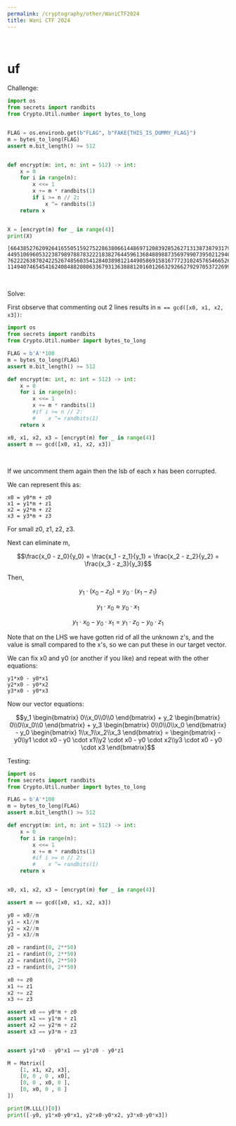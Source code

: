 ```yaml
---
permalink: /cryptography/other/WaniCTF2024
title: Wani CTF 2024
---
```



<br>


# uf

Challenge:

```python
import os
from secrets import randbits
from Crypto.Util.number import bytes_to_long


FLAG = os.environb.get(b"FLAG", b"FAKE{THIS_IS_DUMMY_FLAG}")
m = bytes_to_long(FLAG)
assert m.bit_length() >= 512


def encrypt(m: int, n: int = 512) -> int:
    x = 0
    for i in range(n):
        x <<= 1
        x += m * randbits(1)
        if i >= n // 2:
            x ^= randbits(1)
    return x


X = [encrypt(m) for _ in range(4)]
print(X)
```

```
[6643852762092641655051592752286380661448697120839285262713138738793179330857521051418707355387198243788554658967735136760757552410466512939791351078152197994352930016306075464400264019640466277732596022216246131141036813931972036259910390741311141390889450882074162723823607552591155184799627590418587536982033939537563823, 4495106960532238798978878322218382764459613684889887356979907395021294655849239390809608204284927849117763119933285899077777162943233437728643056322845118660545730870443735090094400144586494098834221418487123653668703665085461676013454922344247818407399456870636622800919629442727075235809213114639237367651539678560390951, 7622226387024225267485603541284038981214490586915816777231024576546652676746968149372915915975325662783469952634025859954515971134032563991925283958708572235632178937041656690377178266198211581176947491463237398083133658483056792368618417698027992083481412961301906342594056438180675328433412539805240307255787971167535638, 1149407465454162408488208063367931363888120160126632926627929705372269921465081968665764846439238807939361247987642326885758277171318666479752274577607727935160689442316433824450832192798328252739495913920016290902086534688608562545166349970831960156036289570935410160077618096614135121287858428753273136461851339553609896]
```

<br>

Solve:

First observe that commenting out 2 lines results in `m == gcd([x0, x1, x2, x3])`:

```python
import os
from secrets import randbits
from Crypto.Util.number import bytes_to_long

FLAG = b'A'*100
m = bytes_to_long(FLAG)
assert m.bit_length() >= 512

def encrypt(m: int, n: int = 512) -> int:
    x = 0
    for i in range(n):
        x <<= 1
        x += m * randbits(1)
        #if i >= n // 2:
        #    x ^= randbits(1)
    return x

x0, x1, x2, x3 = [encrypt(m) for _ in range(4)]
assert m == gcd([x0, x1, x2, x3])
```

<br>

If we uncomment them again then the lsb of each x has been corrupted. 

We can represent this as:

```
x0 = y0*m + z0
x1 = y1*m + z1
x2 = y2*m + z2
x3 = y3*m + z3
```

For small z0, z1, z2, z3.

Next can eliminate m, 

$$\frac{x_0 - z_0}{y_0} = \frac{x_1 - z_1}{y_1} = \frac{x_2 - z_2}{y_2} = \frac{x_3 - z_3}{y_3}$$

Then, 

$$y_1 \cdot (x_0 - z_0) = y_0 \cdot (x_1 - z_1)$$

$$y_1 \cdot x_0 \approx y_0 \cdot x_1$$

$$y_1 \cdot x_0 - y_0 \cdot x_1 = y_1 \cdot z_0 - y_0 \cdot z_1$$

Note that on the LHS we have gotten rid of all the unknown z's, and the value is small compared to the x's, so we can put these in our target vector. 

We can fix x0 and y0 (or another if you like) and repeat with the other equations:

```
y1*x0 - y0*x1 
y2*x0 - y0*x2
y3*x0 - y0*x3
```

Now our vector equations:

$$y_1 \begin{bmatrix} 0\\x_0\\0\\0 \end{bmatrix} + y_2 \begin{bmatrix} 0\\0\\x_0\\0 \end{bmatrix} + y_3 \begin{bmatrix} 0\\0\\0\\x_0 \end{bmatrix} - y_0 \begin{bmatrix} 1\\x_1\\x_2\\x_3 \end{bmatrix} = 
 \begin{bmatrix} -y0\\y1 \cdot x0 - y0 \cdot x1\\y2 \cdot x0 - y0 \cdot x2\\y3 \cdot x0 - y0 \cdot x3 \end{bmatrix}$$

 Testing:

```python
import os
from secrets import randbits
from Crypto.Util.number import bytes_to_long

FLAG = b'A'*100
m = bytes_to_long(FLAG)
assert m.bit_length() >= 512

def encrypt(m: int, n: int = 512) -> int:
    x = 0
    for i in range(n):
        x <<= 1
        x += m * randbits(1)
        #if i >= n // 2:
        #    x ^= randbits(1)
    return x


x0, x1, x2, x3 = [encrypt(m) for _ in range(4)]

assert m == gcd([x0, x1, x2, x3])

y0 = x0//m
y1 = x1//m
y2 = x2//m
y3 = x3//m

z0 = randint(0, 2**50)
z1 = randint(0, 2**50)
z2 = randint(0, 2**50)
z3 = randint(0, 2**50)

x0 += z0
x1 += z1
x2 += z2
x3 += z3

assert x0 == y0*m + z0
assert x1 == y1*m + z1
assert x2 == y2*m + z2
assert x3 == y3*m + z3


assert y1*x0 - y0*x1 == y1*z0 - y0*z1

M = Matrix([
    [1, x1, x2, x3],
    [0, 0 , 0 , x0],
    [0, 0 , x0, 0 ],
    [0, x0, 0 , 0 ]
])

print(M.LLL()[0])
print([-y0, y1*x0-y0*x1, y2*x0-y0*x2, y3*x0-y0*x3])
```
